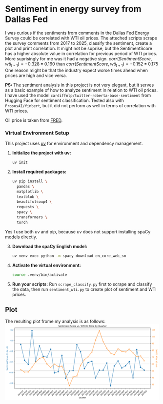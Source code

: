 # Sentiment in energy survey from Dallas Fed
I was curious if the sentiments from comments in the Dallas Fed Energy Survey could be correlated with WTI oil prices. The atteched scripts scrape the survey comments from 2017 to 2025, classify the sentiment, create a plot and print correlation. It might not be suprise, but the SentimentScore has a higher absolute value in correlation for previous period of WTI prices. More suprisingly for me was it had a negative sign.  $corr(SentimentScore, wti_{t-1}) = -0.328  ± 0.160$ than $corr(SentimentScore, wti_{t+1}) = -0.152 ± 0.175$ One reason might be that the industry expect worse times ahead when prices are high and vice versa.

**PS:** The sentiment analysis in this project is not very elegant, but it serves as a basic example of how to analyze sentiment in relation to WTI oil prices. I have used the model `cardiffnlp/twitter-roberta-base-sentiment` from Hugging Face for sentiment classification. Tested also with `ProsusAI/finbert`, but it did not perform as well in terms of correlation with WTI prices.




Oil price is taken from [FRED](https://fred.stlouisfed.org/series/DCOILWTICO).

### Virtual Environment Setup
This project uses [uv](https://github.com/astral-sh/uv) for environment and dependency management.

1. **Initialize the project with uv:**
    ```bash
    uv init
    ```

2. **Install required packages:**
    ```bash
    uv pip install \
      pandas \
      matplotlib \
      textblob \
      beautifulsoup4 \
      requests \
      spacy \
      transformers \
      torch
    ```
Yes I use both uv and pip, because uv does not support installing spaCy models directly.

3. **Download the spaCy English model:**
    ```bash
    uv venv exec python -m spacy download en_core_web_sm
    ```

4. **Activate the virtual environment:**
    ```bash
    source .venv/bin/activate
    ```

5. **Run your scripts:**
Run `scrape_classify.py` first to scrape and classify the data, then run `sentiment_wti.py` to create plot of sentiment and WTI prices.


## Plot
The resulting plot frome my analysis is as follows:
![Sentiment vs WTI Oil Prices](sentiment_vs_wti.png)
